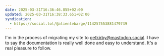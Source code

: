 ```yaml
---
date: 2025-03-31T16:36:46.855+02:00
updated: 2025-03-31T16:38:33.651+02:00
syndication:
  - https://social.lol/@alienlebarge/114257553881479739
---
```


I'm in the process of migrating my site to getkirby@mastodon.social. I have to say the documentation is really well done and easy to understand. It's a real pleasure to follow.
